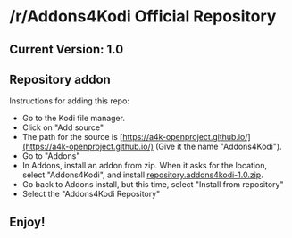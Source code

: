 # /r/Addons4Kodi Official Repository
## Current Version: 1.0

## Repository addon

Instructions for adding this repo:

* Go to the Kodi file manager.
* Click on "Add source"
* The path for the source is [https://a4k-openproject.github.io/](https://a4k-openproject.github.io/) (Give it the name "Addons4Kodi").
* Go to "Addons"
* In Addons, install an addon from zip.  When it asks for the location, select "Addons4Kodi", and install [repository.addons4kodi-1.0.zip](https://a4k-openproject.github.io/repository.addons4kodi-1.0.zip).
* Go back to Addons install, but this time, select "Install from repository"
* Select the "Addons4Kodi Repository"

## Enjoy!